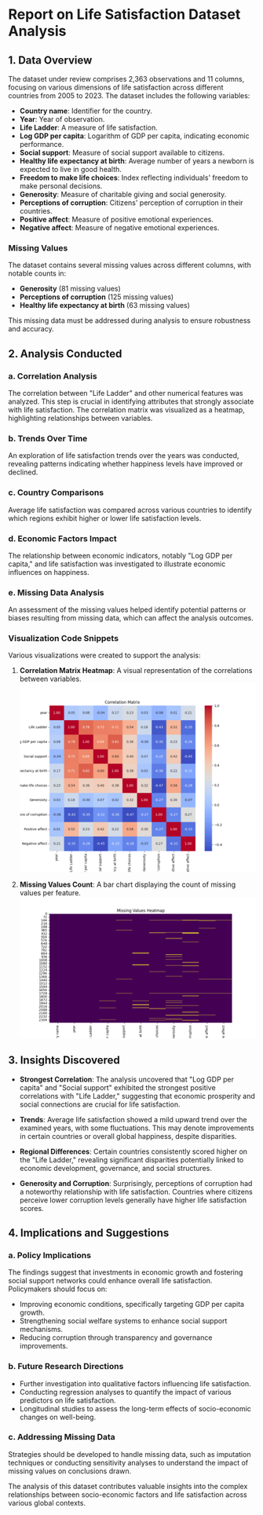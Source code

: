 # Report on Life Satisfaction Dataset Analysis

## 1. Data Overview

The dataset under review comprises 2,363 observations and 11 columns, focusing on various dimensions of life satisfaction across different countries from 2005 to 2023. The dataset includes the following variables:

- **Country name**: Identifier for the country.
- **Year**: Year of observation.
- **Life Ladder**: A measure of life satisfaction.
- **Log GDP per capita**: Logarithm of GDP per capita, indicating economic performance.
- **Social support**: Measure of social support available to citizens.
- **Healthy life expectancy at birth**: Average number of years a newborn is expected to live in good health.
- **Freedom to make life choices**: Index reflecting individuals' freedom to make personal decisions.
- **Generosity**: Measure of charitable giving and social generosity.
- **Perceptions of corruption**: Citizens' perception of corruption in their countries.
- **Positive affect**: Measure of positive emotional experiences.
- **Negative affect**: Measure of negative emotional experiences.

### Missing Values

The dataset contains several missing values across different columns, with notable counts in:
- **Generosity** (81 missing values)
- **Perceptions of corruption** (125 missing values)
- **Healthy life expectancy at birth** (63 missing values)

This missing data must be addressed during analysis to ensure robustness and accuracy.

## 2. Analysis Conducted

### a. Correlation Analysis

The correlation between "Life Ladder" and other numerical features was analyzed. This step is crucial in identifying attributes that strongly associate with life satisfaction. The correlation matrix was visualized as a heatmap, highlighting relationships between variables.

### b. Trends Over Time 

An exploration of life satisfaction trends over the years was conducted, revealing patterns indicating whether happiness levels have improved or declined.

### c. Country Comparisons

Average life satisfaction was compared across various countries to identify which regions exhibit higher or lower life satisfaction levels.

### d. Economic Factors Impact

The relationship between economic indicators, notably "Log GDP per capita," and life satisfaction was investigated to illustrate economic influences on happiness.

### e. Missing Data Analysis

An assessment of the missing values helped identify potential patterns or biases resulting from missing data, which can affect the analysis outcomes.

### Visualization Code Snippets

Various visualizations were created to support the analysis:

1. **Correlation Matrix Heatmap**: A visual representation of the correlations between variables.
   ![happiness\correlation_matrix.png](happiness\correlation_matrix.png)

2. **Missing Values Count**: A bar chart displaying the count of missing values per feature.
   ![happiness\missing_values.png](happiness\missing_values.png)

## 3. Insights Discovered

- **Strongest Correlation**: The analysis uncovered that "Log GDP per capita" and "Social support" exhibited the strongest positive correlations with "Life Ladder," suggesting that economic prosperity and social connections are crucial for life satisfaction.
  
- **Trends**: Average life satisfaction showed a mild upward trend over the examined years, with some fluctuations. This may denote improvements in certain countries or overall global happiness, despite disparities.

- **Regional Differences**: Certain countries consistently scored higher on the "Life Ladder," revealing significant disparities potentially linked to economic development, governance, and social structures.

- **Generosity and Corruption**: Surprisingly, perceptions of corruption had a noteworthy relationship with life satisfaction. Countries where citizens perceive lower corruption levels generally have higher life satisfaction scores.

## 4. Implications and Suggestions

### a. Policy Implications

The findings suggest that investments in economic growth and fostering social support networks could enhance overall life satisfaction. Policymakers should focus on:

- Improving economic conditions, specifically targeting GDP per capita growth.
- Strengthening social welfare systems to enhance social support mechanisms.
- Reducing corruption through transparency and governance improvements.

### b. Future Research Directions

- Further investigation into qualitative factors influencing life satisfaction.
- Conducting regression analyses to quantify the impact of various predictors on life satisfaction.
- Longitudinal studies to assess the long-term effects of socio-economic changes on well-being.

### c. Addressing Missing Data

Strategies should be developed to handle missing data, such as imputation techniques or conducting sensitivity analyses to understand the impact of missing values on conclusions drawn.

The analysis of this dataset contributes valuable insights into the complex relationships between socio-economic factors and life satisfaction across various global contexts.